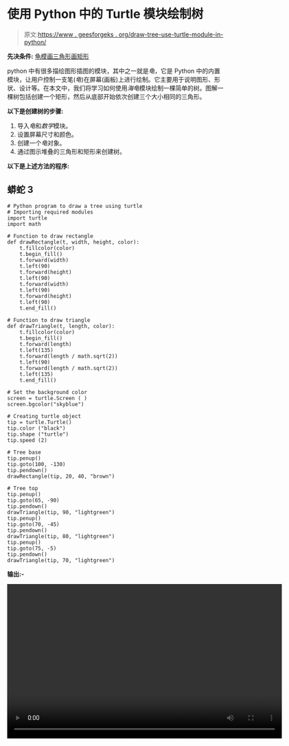# 使用 Python 中的 Turtle 模块绘制树

> 原文:[https://www . geesforgeks . org/draw-tree-use-turtle-module-in-python/](https://www.geeksforgeeks.org/draw-tree-using-turtle-module-in-python/)

**先决条件:** [龟模](https://www.geeksforgeeks.org/turtle-programming-python/)[画三角形](https://www.geeksforgeeks.org/how-to-make-triangle-in-python-turtle-using-onscreenclick/)[画矩形](https://www.geeksforgeeks.org/draw-square-and-rectangle-in-turtle-python/)

python 中有很多描绘图形插图的模块，其中之一就是*龟*，它是 Python 中的内置模块，让用户控制一支笔(*龟*)在屏幕(画板)上进行绘制。它主要用于说明图形、形状、设计等。在本文中，我们将学习如何使用*海龟*模块绘制一棵简单的树。图解一棵树包括创建一个矩形，然后从底部开始依次创建三个大小相同的三角形。

**以下是创建树的步骤:**

1.  导入*龟*和*数学*模块。
2.  设置屏幕尺寸和颜色。
3.  创建一个*龟*对象。
4.  通过图示堆叠的三角形和矩形来创建树。

**以下是上述方法的程序:**

## 蟒蛇 3

```
# Python program to draw a tree using turtle 
# Importing required modules
import turtle
import math

# Function to draw rectangle
def drawRectangle(t, width, height, color):
    t.fillcolor(color)
    t.begin_fill()
    t.forward(width)
    t.left(90)
    t.forward(height)
    t.left(90)
    t.forward(width)
    t.left(90)
    t.forward(height)
    t.left(90)
    t.end_fill()

# Function to draw triangle    
def drawTriangle(t, length, color):
    t.fillcolor(color)
    t.begin_fill()
    t.forward(length)
    t.left(135)
    t.forward(length / math.sqrt(2))
    t.left(90)
    t.forward(length / math.sqrt(2))
    t.left(135)
    t.end_fill()

# Set the background color
screen = turtle.Screen ( )
screen.bgcolor("skyblue")

# Creating turtle object
tip = turtle.Turtle()
tip.color ("black")
tip.shape ("turtle")
tip.speed (2)

# Tree base
tip.penup()
tip.goto(100, -130)
tip.pendown()
drawRectangle(tip, 20, 40, "brown")

# Tree top
tip.penup()
tip.goto(65, -90)
tip.pendown()
drawTriangle(tip, 90, "lightgreen")
tip.penup()
tip.goto(70, -45)
tip.pendown()
drawTriangle(tip, 80, "lightgreen")
tip.penup()
tip.goto(75, -5)
tip.pendown()
drawTriangle(tip, 70, "lightgreen")
```

**输出:-**

<video class="wp-video-shortcode" id="video-485275-1" width="640" height="360" preload="metadata" controls=""><source type="video/mp4" src="https://media.geeksforgeeks.org/wp-content/uploads/20200914172757/tree.mp4?_=1">[https://media.geeksforgeeks.org/wp-content/uploads/20200914172757/tree.mp4](https://media.geeksforgeeks.org/wp-content/uploads/20200914172757/tree.mp4)</video>